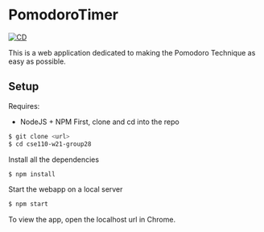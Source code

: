 # PomodoroTimer 
[![CD](https://github.com/Anshul-Birla/cse110-w21-group28/actions/workflows/CD.yml/badge.svg)](https://github.com/Anshul-Birla/cse110-w21-group28/actions/workflows/CD.yml)

This is a web application dedicated to making the Pomodoro Technique as easy as possible. 
## Setup 
Requires:
- NodeJS + NPM
First, clone and cd into the repo
```bash
$ git clone <url>
$ cd cse110-w21-group28
```
Install all the dependencies
```bash
$ npm install
```
Start the webapp on a local server
```bash
$ npm start
```
To view the app, open the localhost url in Chrome.